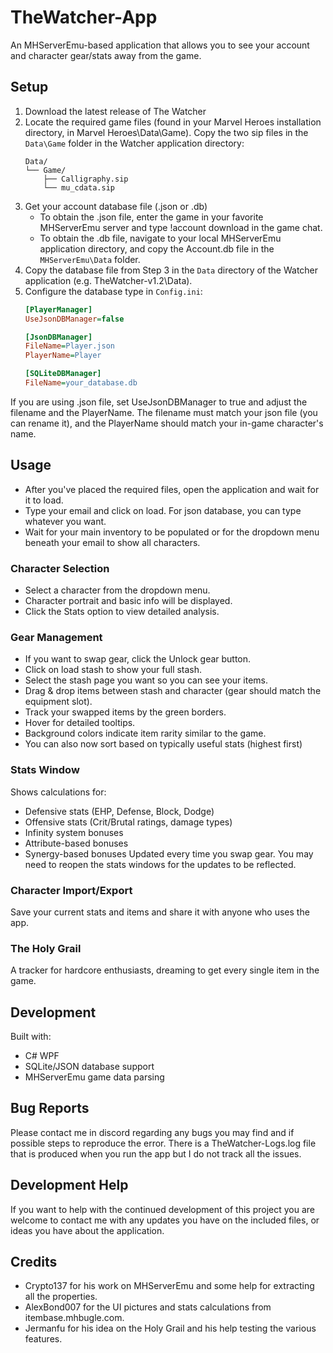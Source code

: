 # TheWatcher-App
An MHServerEmu-based application that allows you to see your account and character gear/stats away from the game.

## Setup
1. Download the latest release of The Watcher
2. Locate the required game files (found in your Marvel Heroes installation directory, in Marvel Heroes\Data\Game). Copy the two sip files in the  `Data\Game` folder in the Watcher application directory:
   ```
   Data/
   └── Game/
       ├── Calligraphy.sip
       └── mu_cdata.sip
   ```
3. Get your account database file (.json or .db)
   - To obtain the .json file, enter the game in your favorite MHServerEmu server and type !account download in the game chat.
   - To obtain the .db file, navigate to your local MHServerEmu application directory, and copy the Account.db file in the `MHServerEmu\Data` folder.
4. Copy the database file from Step 3 in the `Data` directory of the Watcher application (e.g. TheWatcher-v1.2\Data).
5. Configure the database type in `Config.ini`:
   ```ini
   [PlayerManager]
   UseJsonDBManager=false

   [JsonDBManager]
   FileName=Player.json
   PlayerName=Player

   [SQLiteDBManager]
   FileName=your_database.db
   ```
If you are using .json file, set UseJsonDBManager to true and adjust the filename and the PlayerName. The filename must match your json file (you can rename it), and the PlayerName should match your in-game character's name.

## Usage
- After you've placed the required files, open the application and wait for it to load.
- Type your email and click on load. For json database, you can type whatever you want.
- Wait for your main inventory to be populated or for the dropdown menu beneath your email to show all characters.

### Character Selection
- Select a character from the dropdown menu.
- Character portrait and basic info will be displayed.
- Click the Stats option to view detailed analysis.

### Gear Management
- If you want to swap gear, click the Unlock gear button.
- Click on load stash to show your full stash.
- Select the stash page you want so you can see your items.
- Drag & drop items between stash and character (gear should match the equipment slot).
- Track your swapped items by the green borders.
- Hover for detailed tooltips.
- Background colors indicate item rarity similar to the game.
- You can also now sort based on typically useful stats (highest first)

### Stats Window
Shows calculations for:
- Defensive stats (EHP, Defense, Block, Dodge)
- Offensive stats (Crit/Brutal ratings, damage types)
- Infinity system bonuses
- Attribute-based bonuses
- Synergy-based bonuses
Updated every time you swap gear. You may need to reopen the stats windows for the updates to be reflected.

### Character Import/Export
Save your current stats and items and share it with anyone who uses the app.

### The Holy Grail
A tracker for hardcore enthusiasts, dreaming to get every single item in the game. 

## Development
Built with:
- C# WPF
- SQLite/JSON database support
- MHServerEmu game data parsing


## Bug Reports 
Please contact me in discord regarding any bugs you may find and if possible steps to reproduce the error. There is a TheWatcher-Logs.log file that is produced when you run the app but I do not track all the issues. 

## Development Help
If you want to help with the continued development of this project you are welcome to contact me with any updates you have on the included files, or ideas you have about the application.

## Credits
- Crypto137 for his work on MHServerEmu and some help for extracting all the properties.
- AlexBond007 for the UI pictures and stats calculations from itembase.mhbugle.com.
- Jermanfu for his idea on the Holy Grail and his help testing the various features.

